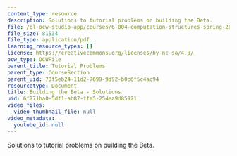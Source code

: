 ```yaml
---
content_type: resource
description: Solutions to tutorial problems on building the Beta.
file: /ol-ocw-studio-app/courses/6-004-computation-structures-spring-2009/6f271ba05df1ab87ffa5254ea9d85921_MIT6_004s09_tutor14_sol.pdf
file_size: 81534
file_type: application/pdf
learning_resource_types: []
license: https://creativecommons.org/licenses/by-nc-sa/4.0/
ocw_type: OCWFile
parent_title: Tutorial Problems
parent_type: CourseSection
parent_uid: 70f5eb24-11d2-7699-9d92-b0c6f5c4ac94
resourcetype: Document
title: Building the Beta - Solutions
uid: 6f271ba0-5df1-ab87-ffa5-254ea9d85921
video_files:
  video_thumbnail_file: null
video_metadata:
  youtube_id: null
---
```

Solutions to tutorial problems on building the Beta.